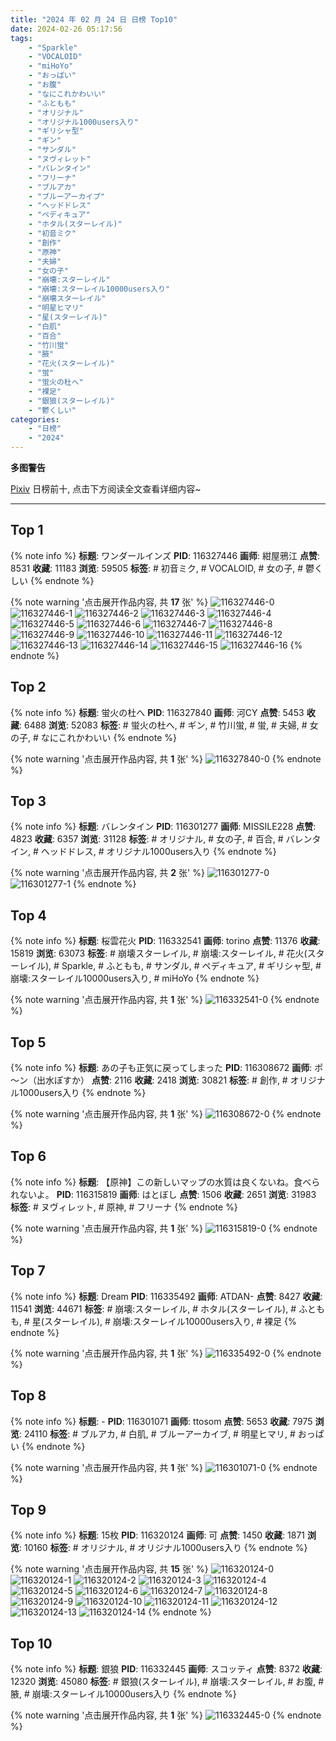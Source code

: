 ```yaml
---
title: "2024 年 02 月 24 日 日榜 Top10"
date: 2024-02-26 05:17:56
tags:
    - "Sparkle"
    - "VOCALOID"
    - "miHoYo"
    - "おっぱい"
    - "お腹"
    - "なにこれかわいい"
    - "ふともも"
    - "オリジナル"
    - "オリジナル1000users入り"
    - "ギリシャ型"
    - "ギン"
    - "サンダル"
    - "ヌヴィレット"
    - "バレンタイン"
    - "フリーナ"
    - "ブルアカ"
    - "ブルーアーカイブ"
    - "ヘッドドレス"
    - "ペディキュア"
    - "ホタル(スターレイル)"
    - "初音ミク"
    - "創作"
    - "原神"
    - "夫婦"
    - "女の子"
    - "崩壊:スターレイル"
    - "崩壊:スターレイル10000users入り"
    - "崩壊スターレイル"
    - "明星ヒマリ"
    - "星(スターレイル)"
    - "白肌"
    - "百合"
    - "竹川蛍"
    - "腋"
    - "花火(スターレイル)"
    - "蛍"
    - "蛍火の杜へ"
    - "裸足"
    - "銀狼(スターレイル)"
    - "鬱くしい"
categories:
    - "日榜"
    - "2024"
---
```


<i class="fa fa-triangle-exclamation"></i>**多图警告**<i class="fa fa-triangle-exclamation"></i>

[Pixiv](https://www.pixiv.net/) 日榜前十, 点击下方阅读全文查看详细内容~

<!-- more -->

---

## Top 1

{% note info %}
**标题**: ワンダールインズ
**PID**: 116327446 **画师**: 紺屋鴉江
**点赞**: 8531 **收藏**: 11183 **浏览**: 59505
**标签**: # 初音ミク, # VOCALOID, # 女の子, # 鬱くしい
{% endnote %}

{% note warning '点击展开作品内容, 共 **17** 张' %}
![116327446-0](https://i.pixiv.re/img-original/img/2024/02/23/21/32/03/116327446_p0.jpg)
![116327446-1](https://i.pixiv.re/img-original/img/2024/02/23/21/32/03/116327446_p1.jpg)
![116327446-2](https://i.pixiv.re/img-original/img/2024/02/23/21/32/03/116327446_p2.jpg)
![116327446-3](https://i.pixiv.re/img-original/img/2024/02/23/21/32/03/116327446_p3.jpg)
![116327446-4](https://i.pixiv.re/img-original/img/2024/02/23/21/32/03/116327446_p4.jpg)
![116327446-5](https://i.pixiv.re/img-original/img/2024/02/23/21/32/03/116327446_p5.jpg)
![116327446-6](https://i.pixiv.re/img-original/img/2024/02/23/21/32/03/116327446_p6.jpg)
![116327446-7](https://i.pixiv.re/img-original/img/2024/02/23/21/32/03/116327446_p7.jpg)
![116327446-8](https://i.pixiv.re/img-original/img/2024/02/23/21/32/03/116327446_p8.jpg)
![116327446-9](https://i.pixiv.re/img-original/img/2024/02/23/21/32/03/116327446_p9.jpg)
![116327446-10](https://i.pixiv.re/img-original/img/2024/02/23/21/32/03/116327446_p10.jpg)
![116327446-11](https://i.pixiv.re/img-original/img/2024/02/23/21/32/03/116327446_p11.jpg)
![116327446-12](https://i.pixiv.re/img-original/img/2024/02/23/21/32/03/116327446_p12.jpg)
![116327446-13](https://i.pixiv.re/img-original/img/2024/02/23/21/32/03/116327446_p13.jpg)
![116327446-14](https://i.pixiv.re/img-original/img/2024/02/23/21/32/03/116327446_p14.jpg)
![116327446-15](https://i.pixiv.re/img-original/img/2024/02/23/21/32/03/116327446_p15.jpg)
![116327446-16](https://i.pixiv.re/img-original/img/2024/02/23/21/32/03/116327446_p16.jpg)
{% endnote %}

## Top 2

{% note info %}
**标题**: 蛍火の杜へ
**PID**: 116327840 **画师**: 河CY
**点赞**: 5453 **收藏**: 6488 **浏览**: 52083
**标签**: # 蛍火の杜へ, # ギン, # 竹川蛍, # 蛍, # 夫婦, # 女の子, # なにこれかわいい
{% endnote %}

{% note warning '点击展开作品内容, 共 **1** 张' %}
![116327840-0](https://i.pixiv.re/img-original/img/2024/02/23/21/44/11/116327840_p0.jpg)
{% endnote %}

## Top 3

{% note info %}
**标题**: バレンタイン
**PID**: 116301277 **画师**: MISSILE228
**点赞**: 4823 **收藏**: 6357 **浏览**: 31128
**标签**: # オリジナル, # 女の子, # 百合, # バレンタイン, # ヘッドドレス, # オリジナル1000users入り
{% endnote %}

{% note warning '点击展开作品内容, 共 **2** 张' %}
![116301277-0](https://i.pixiv.re/img-original/img/2024/02/23/00/00/45/116301277_p0.jpg)
![116301277-1](https://i.pixiv.re/img-original/img/2024/02/23/00/00/45/116301277_p1.jpg)
{% endnote %}

## Top 4

{% note info %}
**标题**: 桜雲花火
**PID**: 116332541 **画师**: torino
**点赞**: 11376 **收藏**: 15819 **浏览**: 63073
**标签**: # 崩壊スターレイル, # 崩壊:スターレイル, # 花火(スターレイル), # Sparkle, # ふともも, # サンダル, # ペディキュア, # ギリシャ型, # 崩壊:スターレイル10000users入り, # miHoYo
{% endnote %}

{% note warning '点击展开作品内容, 共 **1** 张' %}
![116332541-0](https://i.pixiv.re/img-original/img/2024/02/24/00/00/25/116332541_p0.jpg)
{% endnote %}

## Top 5

{% note info %}
**标题**: あの子も正気に戻ってしまった
**PID**: 116308672 **画师**: ポ～ン（出水ぽすか）
**点赞**: 2116 **收藏**: 2418 **浏览**: 30821
**标签**: # 創作, # オリジナル1000users入り
{% endnote %}

{% note warning '点击展开作品内容, 共 **1** 张' %}
![116308672-0](https://i.pixiv.re/img-original/img/2024/02/23/07/30/00/116308672_p0.jpg)
{% endnote %}

## Top 6

{% note info %}
**标题**: 【原神】この新しいマップの水質は良くないね。食べられないよ。
**PID**: 116315819 **画师**: はとぼし
**点赞**: 1506 **收藏**: 2651 **浏览**: 31983
**标签**: # ヌヴィレット, # 原神, # フリーナ
{% endnote %}

{% note warning '点击展开作品内容, 共 **1** 张' %}
![116315819-0](https://i.pixiv.re/img-original/img/2024/02/23/14/29/41/116315819_p0.jpg)
{% endnote %}

## Top 7

{% note info %}
**标题**: Dream
**PID**: 116335492 **画师**: ATDAN-
**点赞**: 8427 **收藏**: 11541 **浏览**: 44671
**标签**: # 崩壊:スターレイル, # ホタル(スターレイル), # ふともも, # 星(スターレイル), # 崩壊:スターレイル10000users入り, # 裸足
{% endnote %}

{% note warning '点击展开作品内容, 共 **1** 张' %}
![116335492-0](https://i.pixiv.re/img-original/img/2024/02/24/02/52/59/116335492_p0.png)
{% endnote %}

## Top 8

{% note info %}
**标题**: -
**PID**: 116301071 **画师**: ttosom
**点赞**: 5653 **收藏**: 7975 **浏览**: 24110
**标签**: # ブルアカ, # 白肌, # ブルーアーカイブ, # 明星ヒマリ, # おっぱい
{% endnote %}

{% note warning '点击展开作品内容, 共 **1** 张' %}
![116301071-0](https://i.pixiv.re/img-original/img/2024/02/23/00/00/01/116301071_p0.jpg)
{% endnote %}

## Top 9

{% note info %}
**标题**: 15枚
**PID**: 116320124 **画师**: 可
**点赞**: 1450 **收藏**: 1871 **浏览**: 10160
**标签**: # オリジナル, # オリジナル1000users入り
{% endnote %}

{% note warning '点击展开作品内容, 共 **15** 张' %}
![116320124-0](https://i.pixiv.re/img-original/img/2024/02/23/17/43/16/116320124_p0.jpg)
![116320124-1](https://i.pixiv.re/img-original/img/2024/02/23/17/43/16/116320124_p1.jpg)
![116320124-2](https://i.pixiv.re/img-original/img/2024/02/23/17/43/16/116320124_p2.jpg)
![116320124-3](https://i.pixiv.re/img-original/img/2024/02/23/17/43/16/116320124_p3.jpg)
![116320124-4](https://i.pixiv.re/img-original/img/2024/02/23/17/43/16/116320124_p4.jpg)
![116320124-5](https://i.pixiv.re/img-original/img/2024/02/23/17/43/16/116320124_p5.jpg)
![116320124-6](https://i.pixiv.re/img-original/img/2024/02/23/17/43/16/116320124_p6.jpg)
![116320124-7](https://i.pixiv.re/img-original/img/2024/02/23/17/43/16/116320124_p7.jpg)
![116320124-8](https://i.pixiv.re/img-original/img/2024/02/23/17/43/16/116320124_p8.jpg)
![116320124-9](https://i.pixiv.re/img-original/img/2024/02/23/17/43/16/116320124_p9.jpg)
![116320124-10](https://i.pixiv.re/img-original/img/2024/02/23/17/43/16/116320124_p10.jpg)
![116320124-11](https://i.pixiv.re/img-original/img/2024/02/23/17/43/16/116320124_p11.jpg)
![116320124-12](https://i.pixiv.re/img-original/img/2024/02/23/17/43/16/116320124_p12.jpg)
![116320124-13](https://i.pixiv.re/img-original/img/2024/02/23/17/43/16/116320124_p13.jpg)
![116320124-14](https://i.pixiv.re/img-original/img/2024/02/23/17/43/16/116320124_p14.jpg)
{% endnote %}

## Top 10

{% note info %}
**标题**: 銀狼
**PID**: 116332445 **画师**: スコッティ
**点赞**: 8372 **收藏**: 12320 **浏览**: 45080
**标签**: # 銀狼(スターレイル), # 崩壊:スターレイル, # お腹, # 腋, # 崩壊:スターレイル10000users入り
{% endnote %}

{% note warning '点击展开作品内容, 共 **1** 张' %}
![116332445-0](https://i.pixiv.re/img-original/img/2024/02/24/00/00/06/116332445_p0.jpg)
{% endnote %}
